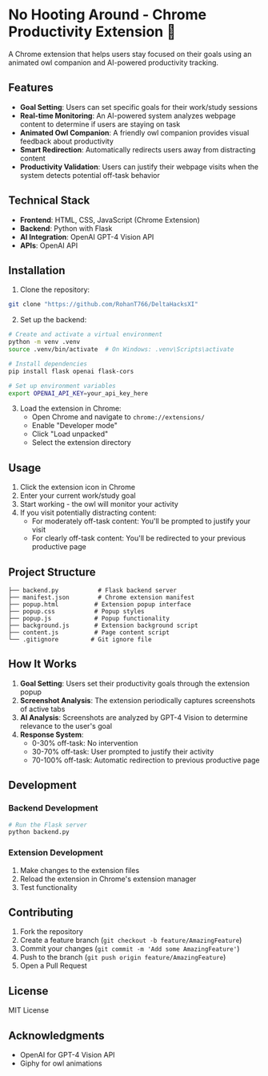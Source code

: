 # No Hooting Around - Chrome Productivity Extension 🦉

A Chrome extension that helps users stay focused on their goals using an animated owl companion and AI-powered productivity tracking.

## Features

- **Goal Setting**: Users can set specific goals for their work/study sessions
- **Real-time Monitoring**: An AI-powered system analyzes webpage content to determine if users are staying on task
- **Animated Owl Companion**: A friendly owl companion provides visual feedback about productivity
- **Smart Redirection**: Automatically redirects users away from distracting content
- **Productivity Validation**: Users can justify their webpage visits when the system detects potential off-task behavior

## Technical Stack

- **Frontend**: HTML, CSS, JavaScript (Chrome Extension)
- **Backend**: Python with Flask
- **AI Integration**: OpenAI GPT-4 Vision API
- **APIs**: OpenAI API

## Installation

1. Clone the repository:
```bash
git clone "https://github.com/RohanT766/DeltaHacksXI"
```

2. Set up the backend:
```bash
# Create and activate a virtual environment
python -m venv .venv
source .venv/bin/activate  # On Windows: .venv\Scripts\activate

# Install dependencies
pip install flask openai flask-cors

# Set up environment variables
export OPENAI_API_KEY=your_api_key_here
```

3. Load the extension in Chrome:
   - Open Chrome and navigate to `chrome://extensions/`
   - Enable "Developer mode"
   - Click "Load unpacked"
   - Select the extension directory

## Usage

1. Click the extension icon in Chrome
2. Enter your current work/study goal
3. Start working - the owl will monitor your activity
4. If you visit potentially distracting content:
   - For moderately off-task content: You'll be prompted to justify your visit
   - For clearly off-task content: You'll be redirected to your previous productive page

## Project Structure

```
├── backend.py           # Flask backend server
├── manifest.json        # Chrome extension manifest
├── popup.html          # Extension popup interface
├── popup.css           # Popup styles
├── popup.js            # Popup functionality
├── background.js       # Extension background script
├── content.js          # Page content script
└── .gitignore         # Git ignore file
```

## How It Works

1. **Goal Setting**: Users set their productivity goals through the extension popup
2. **Screenshot Analysis**: The extension periodically captures screenshots of active tabs
3. **AI Analysis**: Screenshots are analyzed by GPT-4 Vision to determine relevance to the user's goal
4. **Response System**:
   - 0-30% off-task: No intervention
   - 30-70% off-task: User prompted to justify their activity
   - 70-100% off-task: Automatic redirection to previous productive page

## Development

### Backend Development
```bash
# Run the Flask server
python backend.py
```

### Extension Development
1. Make changes to the extension files
2. Reload the extension in Chrome's extension manager
3. Test functionality

## Contributing

1. Fork the repository
2. Create a feature branch (`git checkout -b feature/AmazingFeature`)
3. Commit your changes (`git commit -m 'Add some AmazingFeature'`)
4. Push to the branch (`git push origin feature/AmazingFeature`)
5. Open a Pull Request

## License

MIT License

## Acknowledgments

- OpenAI for GPT-4 Vision API
- Giphy for owl animations
